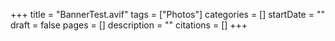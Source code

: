 +++
title = "BannerTest.avif"
tags = ["Photos"]
categories = []
startDate = ""
draft = false
pages = []
description = ""
citations = []
+++
